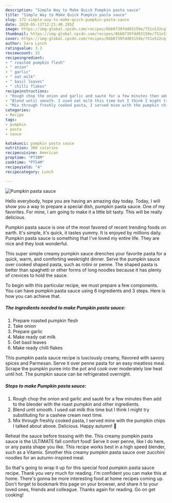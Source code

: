 ```yaml
---
description: "Simple Way to Make Quick Pumpkin pasta sauce"
title: "Simple Way to Make Quick Pumpkin pasta sauce"
slug: 172-simple-way-to-make-quick-pumpkin-pasta-sauce
date: 2020-05-11T12:21:40.295Z
image: https://img-global.cpcdn.com/recipes/6bb0739fdd03159e/751x532cq70/pumpkin-pasta-sauce-recipe-main-photo.jpg
thumbnail: https://img-global.cpcdn.com/recipes/6bb0739fdd03159e/751x532cq70/pumpkin-pasta-sauce-recipe-main-photo.jpg
cover: https://img-global.cpcdn.com/recipes/6bb0739fdd03159e/751x532cq70/pumpkin-pasta-sauce-recipe-main-photo.jpg
author: Sara Lynch
ratingvalue: 3.3
reviewcount: 15
recipeingredient:
- " roasted pumpkin flesh"
- " onion"
- " garlic"
- " oat milk"
- " basil leaves"
- " chilli flakes"
recipeinstructions:
- "Rough chop the onion and garlic and sauté for a few minutes then add to the blender with the roast pumpkin and other ingredients."
- "Blend until smooth. I used oat milk this time but I think I might try substituting for a cashew cream next time."
- "Mix through freshly cooked pasta, I served mine with the pumpkin chips I talked about above. Delicious. Happy autumn! 🍂"
categories:
- Recipe
tags:
- pumpkin
- pasta
- sauce

katakunci: pumpkin pasta sauce 
nutrition: 300 calories
recipecuisine: American
preptime: "PT30M"
cooktime: "PT54M"
recipeyield: "4"
recipecategory: Lunch

---
```



![Pumpkin pasta sauce](https://img-global.cpcdn.com/recipes/6bb0739fdd03159e/751x532cq70/pumpkin-pasta-sauce-recipe-main-photo.jpg)

Hello everybody, hope you are having an amazing day today. Today, I will show you a way to prepare a special dish, pumpkin pasta sauce. One of my favorites. For mine, I am going to make it a little bit tasty. This will be really delicious.

Pumpkin pasta sauce is one of the most favored of recent trending foods on earth. It's simple, it's quick, it tastes yummy. It is enjoyed by millions daily. Pumpkin pasta sauce is something that I've loved my entire life. They are nice and they look wonderful.

This super simple creamy pumpkin sauce drenches your favorite pasta for a quick, warm, and comforting weeknight dinner. Serve the pumpkin sauce over cooked shaped pasta, such as rotini or penne. The shaped pasta is better than spaghetti or other forms of long noodles because it has plenty of crevices to hold the sauce.


To begin with this particular recipe, we must prepare a few components. You can have pumpkin pasta sauce using 6 ingredients and 3 steps. Here is how you can achieve that.

<!--inarticleads1-->

##### The ingredients needed to make Pumpkin pasta sauce:

1. Prepare  roasted pumpkin flesh
1. Take  onion
1. Prepare  garlic
1. Make ready  oat milk
1. Get  basil leaves
1. Make ready  chilli flakes


This pumpkin pasta sauce recipe is lusciously creamy, flavored with savory spices and Parmesan. Serve it over penne pasta for an easy meatless meal. Scrape the pumpkin puree into the pot and cook over moderately low heat until hot. The pumpkin sauce can be refrigerated overnight. 

<!--inarticleads2-->

##### Steps to make Pumpkin pasta sauce:

1. Rough chop the onion and garlic and sauté for a few minutes then add to the blender with the roast pumpkin and other ingredients.
1. Blend until smooth. I used oat milk this time but I think I might try substituting for a cashew cream next time.
1. Mix through freshly cooked pasta, I served mine with the pumpkin chips I talked about above. Delicious. Happy autumn! 🍂


Reheat the sauce before tossing with the. This creamy pumpkin pasta sauce is the ULTIMATE fall comfort food! Serve it over penne, like I do here, or any pasta shape you like. This recipe works best in a high speed blender, such as a Vitamix. Smother this creamy pumpkin pasta sauce over zucchini noodles for an autumn-inspired meal. 

So that's going to wrap it up for this special food pumpkin pasta sauce recipe. Thank you very much for reading. I'm confident you can make this at home. There's gonna be more interesting food at home recipes coming up. Don't forget to bookmark this page on your browser, and share it to your loved ones, friends and colleague. Thanks again for reading. Go on get cooking!
